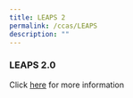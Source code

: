 ```yaml
---
title: LEAPS 2
permalink: /ccas/LEAPS
description: ""
---
```

### LEAPS 2.0

Click [here](/files/CCA%20LEAPS_2_0.pdf) for more information